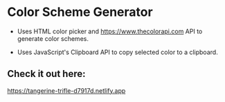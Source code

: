 # Color Scheme Generator
- Uses HTML color picker and https://www.thecolorapi.com API to generate color schemes.

- Uses JavaScript's Clipboard API to copy selected color to a clipboard.

## Check it out here:
https://tangerine-trifle-d7917d.netlify.app

